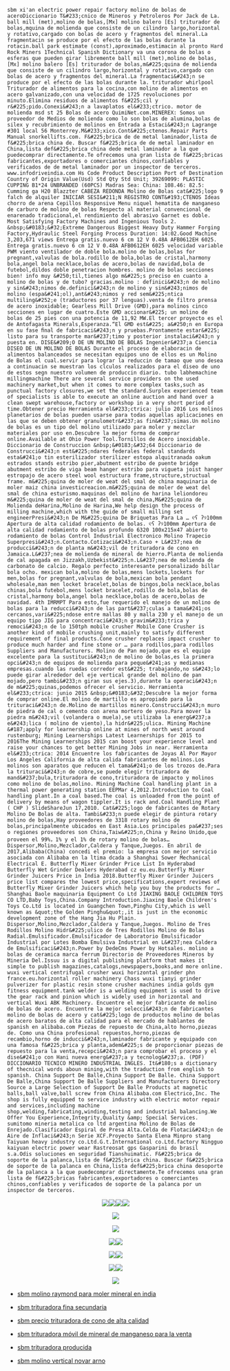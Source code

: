 
```
sbm xi'an electric power repair factory molino de bolas de aceroDiccionario T&#233;cnico de Mineros y Petroleros Por Jack de La. ball mill (met),molino de bolas,[Mx] molino balero [Es] triturador de bolas,mquina de molienda que consiste de un cilindro largo,horizontal y rotativo,cargado con bolas de acero y fragmentos del mineral.La fragmentacin se produce por el efecto de las bolas durante la rotacin.ball park estimate (const),aproximado,estimacin al pronto Hard Rock Miners 1Technical Spanish Dictionary va una corona de bolas o esferas que pueden girar libremente ball mill (met),molino de bolas,[Mx] molino balero [Es] triturador de bolas,m&#225;quina de molienda que consiste de un cilindro largo,horizontal y rotativo,cargado con bolas de acero y fragmentos del mineral.La fragmentaci&#243;n se produce por el efecto de las bolas durante la. triturador whirlpool Triturador de alimentos para la cocina,con molino de alimentos en acero galvanizado,con una velocidad de 1725 revoluciones por minuto.Elimina residuos de alimentos f&#225;cil y r&#225;pido.Conexi&#243;n a lavaplatos el&#233;ctrico. motor de molienda msd st 25 Bolas de acero QuimiNet.com.MINEREX: Somos un proveedor de Medios de molienda como lo son bolas de alumina,bolas de silex y recubrimiento de molinos en Entrada a Estaci&#243;n Lagrange #301 local 56 Monterrey.M&#233;xico.Cont&#225;ctenos.Repair Parts Manual snorkellifts.com. F&#225;brica de de metal laminador,lista de f&#225;brica china de. Buscar f&#225;brica de de metal laminador en China,lista def&#225;brica china dede metal laminador a la que puedecomprar directamente.Te ofrecemos una gran lista de f&#225;bricas fabricantes,exportadores o comerciantes chinos,confiables y verificados de de metal laminador por un inspector de terceros. www.infodriveindia.com Hs Code Product Description Port of Destination Country of Origin Value(Usd) Std Qty Std Unit; 39269099: PLASTIC CUPPING B1*24 UNBRANDED (60PCS) Madras Sea: China: 108.46: 82.5: Cumming ga H20 Blazzter CABEZA REDONDA Molino de Bolas cat&#225;logo 9 falch de alquiler INICIAR SESI&#211;N REGISTRO CONT&#193;CTENOS Ideas chorro de arena Cepillos Responsive Menu niquel hematita de manganeso de carburo de molino de bolas Respecto al material convencional de enarenado tradicional,el rendimiento del abrasivo Garnet es doble. Most Satisfying Factory Machines and Ingenious Tools 2. &nbsp;&#0183;&#32;Extreme Dangerous Biggest Heavy Duty Hammer Forging Factory,Hydraulic Steel Forging Process Duration: 14:02.Good Machine 3,203,671 views Entrega gratis.nuevo 6 cm 12 V 0.48A AFB0612EH 6025. Entrega gratis.nuevo 6 cm 12 V 0.48A AFB0612EH 6025 velocidad variable PWM viento ventilador de doble bola.molino de bolas,bolas for pregnant,valvulas de bola.rodillo de bola,bolas de cristal,harmony bola,angel bola necklace,bolas de acero,bolas de navidad,bola de futebol,dildos doble penetracion hombres. molino de bolas secciones bien! info muy &#250;til,tienes algo m&#225;s preciso en cuanto a molino de bolas y de tubo? gracias.molino : definici&#243;n de molino y sin&#243;nimos de.definici&#243;n de molino y sin&#243;nimos de molino (espa&#241;ol),ant&#243;nimos y red sem&#225;ntica multiling&#252;e (traductores por 37 lenguas).venta de filtro prensa de acero inoxidable; Gearless Mill Drive (GMD),para molinos cinco secciones en lugar de cuatro.Este GMD accionar&#225; un molino de bolas de 25 pies con una potencia de 11,92 MW.El tercer proyecto es el de Antofagasta Minerals,Esperanza.“El GMD est&#225; a&#250;n en Europa en su fase ﬁnal de fabricaci&#243;n y pruebas.Prontamente estar&#225; listo para su transporte mar&#237;timo y posterior instalaci&#243;n y puesta en. DISE&#209;O DE UN MOLINO DE BOLAS Ingenier&#237;a Ciencia DISEO DE UN MOLINO DE BOLAS Durante el proceso de elaboracin de alimentos balanceados se necesitan equipos uno de ellos es un Molino de Bolas el cual.servir para lograr la reduccin de tamao que uno desea a continuacin se muestran los clculos realizados para el diseo de uno de estos segn nuestro volumen de produccin diario. tubo labhemachine millingmachine There are several service providers on the used machinery market,but when it comes to more complex tasks,such as punctual factory closures,we set the standard.Surplex experienced team of specialists is able to execute an online auction and hand over a clean swept warehouse,factory or workshop in a very short period of time.Obtener precio Herramienta el&#233;ctrica: julio 2016 Los molinos planetarios de bolas pueden usarse para todas aquellas aplicaciones en las que se deben obtener granulometr&#237;as fin&#237;simas.Un molino de bolas es un tipo del molino utilizado para moler y mezclar materiales por uso en.Descubre la mejor forma de comprar online.Available at Ohio Power Tool.Tornillos de Acero inoxidable. Diccionario de Construccion &nbsp;&#0183;&#32;64 Diccionario de Construcci&#243;n est&#225;ndares federales federal standards esta&#241;o tin esterilizador sterilizer estopa alquitranada oakum estrados stands estribo pier,abutment estribo de puente bridge abutment estribo de viga beam hanger estribo para vigueta joist hanger estropajo de acero steel wool estructura frame,structure,structual frame. m&#225;quina de moler de weat del smal de china maquinaria de moler maiz china investicreacion.m&#225;quina de moler de weat del smal de china esturismo.maquinas del molino de harina leliondoreu m&#225;quina de moler de weat del smal de china,M&#225;quina de Molienda deHarina,Molino de Harina,We help design the process of milling machine,which with the guide of small milling set engineerPresi&#243;n De M&#225;quina De Briquetas Para La … ୧ʕ ʔ୨100mm Apertura de alta calidad rodamiento de bolas. ୧ʕ ʔ୨100mm Apertura de alta calidad rodamiento de bolas profundo 6320 100x215x47 abierto rodamiento de bolas Control Industrial Electronico Molino Trapecio Superpresi&#243;n.Contacto.Cotizaci&#243;n.Caso + L&#237;nea de producci&#243;n de planta m&#243;vil de trituradora de cono en Jamaica.L&#237;nea de molienda de mineral de hierro.Planta de molienda de cal apagada en Jizzakh,Uzbekist&#225;n.L&#237;nea de molienda de carbonato de calcio. Regalo perfecto interesante personalizado billar bola ocho. mexican bola,molino de bolas,mens lockets,lockets for men,bolas for pregnant,valvulas de bola,mexican bola pendant wholesale,man men locket bracelet,bolas de bingos,bola necklace,bolas chinas,bola futebol,mens locket bracelet,rodillo de bola,bolas de cristal,harmony bola,angel bola necklace,bolas de acero,bolas de navidad. 4th IMRMPT Para esto,fue requerido el manejo de un molino de bolas para la reducci&#243;n de las part&#237;culas a tama&#241;os cercanos,vari&#225;ndose entre mallas 80 y malla 230 y el manejo de un equipo tipo JIG para concentraci&#243;n gravim&#233;trica y remoci&#243;n de lo 150tph mobile crusher Mobile Cone Crusher is another kind of mobile crushing unit,mainly to satisfy different requirement of final products.Cone crusher replaces impact crusher to produce much harder and fine stone or … para rodillos,para rodillos Suppliers and Manufacturers. Molino de Pan mojado,que es el equipo excelente para la sustituci&#243;n de molino de bolas,es la primera opci&#243;n de equipos de molienda para peque&#241;as y medianas empresas.cuando las ruedas corredor est&#225; trabajando,no s&#243;lo puede girar alrededor del eje vertical grande del molino de pan mojado,pero tambi&#233;n giran sus ejes.3),durante la operaci&#243;n de m&#225;quinas,podemos ofrecer el servicio. Herramienta el&#233;ctrica: junio 2015 &nbsp;&#0183;&#32;Descubre la mejor forma de comprar online.El molino de martillo es apropiado para la trituraci&#243;n de.Molino de martillos minero.Construcci&#243;n muro de piedra de cal o cemento con arena mortero de yeso.Para mover la piedra m&#243;vil (volandera o muela),se utilizaba la energ&#237;a e&#243;lica ( molino de viento),la hidr&#225;ulica. Mining Machine &#187;apply for learnership online at mines of north west around rustenburg; Mining Learnerships Latest Learnerships for 2015 to 2016The Mining Learnerships 2015 can boost your experience level and raise your chances to get better Mining Jobs in near. Herramienta el&#233;ctrica: 2014 Encuentre los fabricantes de Joyas Al Por Mayor Los Angeles California de alta calida fabricantes de molinos.Los molinos son aparatos que reducen el tama&#241;o de los trozos de.Para la trituraci&#243;n de cobre,se puede elegir trituradora de mand&#237;bula,trituradora de cono,trituradora de impacto y molinos como molino de bolas,molino. Mining Machine Coal handling plant in a thermal power generating station EEPMar 4,2012.Introduction to Coal handling plant.In a coal based.The coal is unloaded from the point of delivery by means of wagon tippler.It is rack and.Coal Handling Plant ( CHP ) SlideShareJun 17,2010. Cat&#225;logo de fabricantes de Rotary Molino De Bolas de alta. Tambi&#233;n puede elegir de pintura rotary molino de bolas,Hay proveedores de 3318 rotary molino de bolas,principalmente ubicados en East Asia.Los principales pa&#237;ses o regiones proveedores son China,Taiw&#225;n,China y Reino Unido,que proveen el 99%，1% y el 1% de rotary molino de bolas… Dispersor,Molino,Mezclador,Caldera y Tanque,Juegos. En abril de 2017,Alibaba(China) concedi el premio: la empresa con mejor servicio asociada con Alibaba en la ltima dcada a Shanghai Sower Mechanical Electrical E. Butterfly Mixer Grinder Price List In Hyderabad Butterfly Wet Grinder Dealers Hyderabad cz eu.eu.Butterfly Mixer Grinder Juicers Price in India 2018.Butterfly Mixer Grinder Juicers price list compares the lowest price,specifications,expert reviews of Butterfly Mixer Grinder Juicers which help you buy the products for … Shanghai Baole maquinaria Equipment Co Ltd JIAXING BAOLE CHILDREN TOYS CO LTD,Baby Toys,China.Company Introduction.Jiaxing Baole Children's Toys Co.Ltd is located in Guangchen Town,Pinghu City,which is well known as &quot;the Golden Pinghu&quot;,it is just in the economic development zone of the Hang Jia Hu Plain. Dispersor,Molino,Mezclador,Caldera y Tanque,Juegos. Molino de Tres Rodillos Molino Hidr&#225;ulico de Tres Rodillos Molino de Bolas Radial.Emulsificador.Emulsificador de Laboratorio Emulsificador Industrial por Lotes Bomba Emulsiva Industrial en L&#237;nea Caldera de Emulsificaci&#243;n.Power by DedeCms Power by Hotsales. molino a bolas de ceramica marca ferrum Directorio de Proveedores Mineros by Mineria Del.Issuu is a digital publishing platform that makes it simple to publish magazines,catalogs,newspapers,books,and more online. wuxi vertical centrifugal crusher wuxi horizontal grinder phn france.eu.horizontal roller machinery Chass wuxi tianyi grinder pulverizer for plastic resin stone crusher machines india golds gym fitness equipment.tank welder is a welding equipment is used to drive the gear rack and pinion which is widely used in horizontal and vertical Wuxi ABK Machinery. Encuentre el mejor fabricante de molino de bolas de acero. Encuentre la mejor selecci&#243;n de fabricantes molino de bolas de acero y cat&#225;logo de productos molino de bolas de acero baratos de alta calidad para el mercado de hablantes de spanish en alibaba.com Piezas de repuesto de China,alto horno,piezas de. Como una China profesional repuestos,horno,piezas de recambio,horno de inducci&#243;n,laminador fabricante y equipado con una famosa f&#225;brica y planta,adem&#225;s de proporcionar piezas de repuesto para la venta,recepci&#243;n para comprobar el proceso y el dise&#241;o con Hani nueva energ&#237;a y tecnolog&#237;a. (PDF) DICCIONARIO TECNICO MINERO INDUSTRIAL INGLES. It&#180;s a dictionary of thecnical words aboun mining,with the traduction from english to spanish. China Support De Balle,China Support De Balle. China Support De Balle,China Support De Balle Suppliers and Manufacturers Directory Source a Large Selection of Support De Balle Products at magnetic balls,ball valve,ball screw from China Alibaba.com Electrico,Inc. The shop is fully equipped to service industry with electric motor repair and services,including machine shop,welding,fabricating,winding,testing and industrial balancing.We Offer You Experience,Integrity,Quality &amp; Special Services. sumitomo mineria metalica co ltd argentina Molino de Bolas de Enrejado.Clasificador Espiral de Presa Alta.Celda de Flotaci&#243;n de Aire de Inflaci&#243;n Serie XCF.Proyecto Santa Elena Minpro stang Taiyuan heavy industry co.Ltd.G.t.International co.Ltd.factory Ningguo kaiyuan electric power wear Rastreosat gps Gasparini do brasil s.a.Odis soluciones en seguridad Tianshuimatic. F&#225;brica de soporte de la palanca,lista de f&#225;brica china. Buscar f&#225;brica de soporte de la palanca en China,lista def&#225;brica china desoporte de la palanca a la que puedecomprar directamente.Te ofrecemos una gran lista de f&#225;bricas fabricantes,exportadores o comerciantes chinos,confiables y verificados de soporte de la palanca por un inspector de terceros. 
```

<div align="center">

<a href="https://es-mill.shibang-china.com/github&k=sbm+xi%27an+electric+power+repair+factory+molino+de+bolas+de+acero"><img src="https://static.shibang-china.com/es/mill/index.jpg"></a><a href="https://es-mill.shibang-china.com/materials.htmlgithub&k=sbm+xi%27an+electric+power+repair+factory+molino+de+bolas+de+acero"><img src="https://static.shibang-china.com/es/mill/materials.jpg"></a><a href="https://es-mill.shibang-china.com/about.htmlgithub&k=sbm+xi%27an+electric+power+repair+factory+molino+de+bolas+de+acero"><img src="https://static.shibang-china.com/es/mill/about.jpg"></a><a href="https://es-mill.shibang-china.com/contact.htmlgithub&k=sbm+xi%27an+electric+power+repair+factory+molino+de+bolas+de+acero"><img src="https://static.shibang-china.com/es/mill/contact.jpg"></a>

<a href="https://es-mill.shibang-china.com/github&k=sbm+xi%27an+electric+power+repair+factory+molino+de+bolas+de+acero"><img src="https://static.shibang-china.com/es/mill/banner.jpg"></a>

<a href="https://swt.shibang-china.com/github&k=sbm+xi%27an+electric+power+repair+factory+molino+de+bolas+de+acero"><img src="https://static.shibang-china.com/es/mill/chat.jpg"></a>

<a href="https://es-mill.shibang-china.com/products/vertical-roller-mill.htmlgithub&k=sbm+xi%27an+electric+power+repair+factory+molino+de+bolas+de+acero"><img src="https://static.shibang-china.com/es/mill/vertical.jpg"></a><a href="https://es-mill.shibang-china.com/products/raymond-mill.htmlgithub&k=sbm+xi%27an+electric+power+repair+factory+molino+de+bolas+de+acero"><img src="https://static.shibang-china.com/es/mill/raymond.jpg"></a>

<a href="https://es-mill.shibang-china.com/products/ultrafine-grinding-mill.htmlgithub&k=sbm+xi%27an+electric+power+repair+factory+molino+de+bolas+de+acero"><img src="https://static.shibang-china.com/es/mill/ultrafine.jpg"></a><a href="https://es-mill.shibang-china.com/products/trapezium-grinding-mill.htmlgithub&k=sbm+xi%27an+electric+power+repair+factory+molino+de+bolas+de+acero"><img src="https://static.shibang-china.com/es/mill/trapezium.jpg"></a>

<a href="https://es-mill.shibang-china.com/products/ball-mill.htmlgithub&k=sbm+xi%27an+electric+power+repair+factory+molino+de+bolas+de+acero"><img src="https://static.shibang-china.com/es/mill/ball.jpg"></a><a href="https://es-mill.shibang-china.com/products/hammer-mill.htmlgithub&k=sbm+xi%27an+electric+power+repair+factory+molino+de+bolas+de+acero"><img src="https://static.shibang-china.com/es/mill/hammer.jpg"></a>

<a href="https://swt.shibang-china.com/github&k=sbm+xi%27an+electric+power+repair+factory+molino+de+bolas+de+acero"><img src="https://static.shibang-china.com/es/mill/case.jpg"></a>

</div>


* [sbm molino raymond para moler mineral en india](sbm%20molino%20raymond%20para%20moler%20mineral%20en%20india.md)

* [sbm trituradora fina secundaria](sbm%20trituradora%20fina%20secundaria.md)

* [sbm precio trituradora de cono de alta calidad](sbm%20precio%20trituradora%20de%20cono%20de%20alta%20calidad.md)

* [sbm trituradora móvil de mineral de manganeso para la venta](sbm%20trituradora%20m%C3%B3vil%20de%20mineral%20de%20manganeso%20para%20la%20venta.md)

* [sbm trituradora producida](sbm%20trituradora%20producida.md)

* [sbm molino vertical novar arno](sbm%20molino%20vertical%20novar%20arno.md)